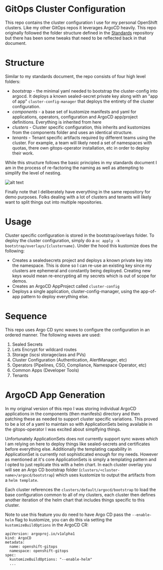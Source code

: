 # GitOps Cluster Configuration

This repo contains the cluster configuration I use for my personal OpenShift clusters. Like my other GitOps repos it leverages ArgoCD heavily. This repo originally followed the folder structure defined in the [Standards](https://github.com/gnunn-gitops/standards) repository but there has been some tweaks that need to be reflected back in that document.

# Structure

Similar to my standards document, the repo consists of four high level folders:

* _bootstrap_  - the minimal yaml needed to bootstrap the cluster-config into argocd. It deploys a known sealed-secret private key along with an "app of app" `cluster-config-manager` that deploys the entirety of the cluster configuration.
* _components_ - a base set of kustomize manifests and yaml for applications, operators, configuration and ArgoCD app/project definitions. Everything is inherited from here
* _clusters_ - Cluster specific configuration, this inherits and kustomizes from the components folder and uses an identical structure.
* _tenants_ - Tenant specific artifacts required by different teams using the cluster. For example, a team will likely need a set of namespaces with quotas, there own gitops-operator installation, etc in order to deploy their work.

While this structure follows the basic principles in my standards document I am in the process of re-factoring the naming as well as attempting to simplify the level of nesting.

![alt text](https://raw.githubusercontent.com/gnunn-gitops/cluster-config/main/docs/img/argocd.png)

Finally note that I deliberately have everything in the same repository for demo purposes. Folks dealing with a lot of clusters and tenants will likely want to split things out into multiple repositories.

# Usage

Cluster specific configuration is stored in the bootstrap/overlays folder. To deploy the cluster configuration, simply do a ```oc apply -k bootstrap/overlays/{clustername}```. Under the hood this kustomize does the following:

* Creates a sealedsecrets project and deploys a known private key into the namespace. This is done so I can re-use an existing key since my clusters are ephemeral and constantly being deployed. Creating new keys would mean re-encrypting all my secrets which is out of scope for demos.
* Creates an ArgoCD AppProject called ```cluster-config```
* Deploys a single application, cluster-config-manager, using the app-of-app pattern to deploy everything else.

# Sequence

This repo uses Argo CD sync waves to configure the configuration in an ordered manner. The following waves are used:

1. Sealed Secrets
2. Lets Encrypt for wildcard routes
3. Storage (iscsi storageclass and PVs)
11. Cluster Configuration (Authentication, AlertManager, etc)
21. Operators (Pipelines, CSO, Compliance, Namespace Operator, etc)
31. Common Apps (Developer Tools)
51. Tenants

# ArgoCD App Generation

In my original version  of this repo I was storing individual ArgoCD applications in the components (then manifests) directory and then patching these as needed to support cluster specific variations. This proved to be a lot of a yaml to maintain so with ApplicationSets being available in the gitops-operator I was excited about simplfying things.

Unfortunately ApplicationSets does not currently support sync waves which I am relying on here to deploy things like sealed-secrets and certificates before everything else. Additionally the templating capability in ApplicationSet is currently not sophisticated enough for my needs. However as mentioned at it's core ApplicationSets is simply a templating pattern and I opted to just replicate this with a helm chart. In each cluster overlay you will see an Argo CD bootstrap folder (`clusters/<cluster-name>/argocd/bootstrap`) which uses kustomize to output the artifacts from a `helm template`.

Each cluster references the `clusters/default/argocd/bootstrap` to load the base configuration common to all of my clusters, each cluster then defines another iteration of the helm chart that includes things specific to this cluster.

Note to use this feature you do need to have Argo CD pass the `--enable-helm` flag to kustomize, you can do this via setting the `kustomizeBuildOptions` in the ArgoCD CR:

```
apiVersion: argoproj.io/v1alpha1
kind: ArgoCD
metadata:
  name: openshift-gitops
  namespace: openshift-gitops
spec:
  kustomizeBuildOptions: "--enable-helm"
  ...
```
